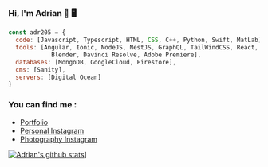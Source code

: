 ### Hi, I'm Adrian 👋 🖥

```js
const adr205 = {
  code: [Javascript, Typescript, HTML, CSS, C++, Python, Swift, MatLab],
  tools: [Angular, Ionic, NodeJS, NestJS, GraphQL, TailWindCSS, React, Vue, Firebase, 
            Blender, Davinci Resolve, Adobe Premiere],
  databases: [MongoDB, GoogleCloud, Firestore],
  cms: [Sanity],
  servers: [Digital Ocean]
}
```

### You can find me  : 
- [Portfolio](https://adrianvilla.xyz)
- [Personal Instagram](https://www.instagram.com/adrianleon205)
- [Photography Instagram](https://www.instagram.com/ethereal_delusion)

[![Adrian's github stats](https://github-readme-stats.vercel.app/api?username=adr205&show_icons=true&theme=dark)](https://github.com/anuraghazra/github-readme-stats)]


<!--
**Adr205/Adr205** is a ✨ _special_ ✨ repository because its `README.md` (this file) appears on your GitHub profile.

Here are some ideas to get you started:

- 🔭 I’m currently working on ...
- 🌱 I’m currently learning ...
- 👯 I’m looking to collaborate on ...
- 🤔 I’m looking for help with ...
- 💬 Ask me about ...
- 📫 How to reach me: ...
- 😄 Pronouns: ...
- ⚡ Fun fact: ...
-->
